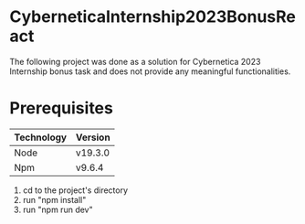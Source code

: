 # CyberneticaInternship2023BonusReact

The following project was done as a solution for Cybernetica 2023 Internship bonus task and does not provide any meaningful functionalities.

# Prerequisites
| Technology                                 | Version |
|------------------------------------------|--------|
| Node                          | v19.3.0     |
| Npm           | v9.6.4     |

1) cd to the project's directory
2) run "npm install"
3) run "npm run dev"
